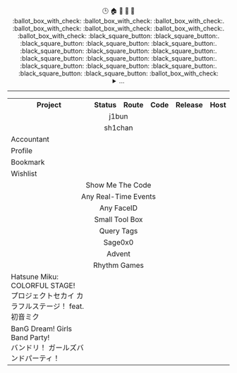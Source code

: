 <!--
Emoji: https://gist.github.com/rxaviers/7360908
-->

<div align="center">
    <div align="center">🕒 🏠 🚫 🏢 🏫 <br />
        :ballot_box_with_check:
        :ballot_box_with_check:
        :ballot_box_with_check:.
        :ballot_box_with_check:
        :ballot_box_with_check:
        :ballot_box_with_check:.
        :ballot_box_with_check:
        :black_square_button:
        :black_square_button:.
        :black_square_button:
        :black_square_button:
        :black_square_button:.
        :black_square_button:
        :black_square_button:
        :black_square_button:.
        :black_square_button:
        :black_square_button:
        :black_square_button:.
        :black_square_button:
        :black_square_button:
        :black_square_button:.
        :black_square_button:
        :black_square_button:
        :ballot_box_with_check:
    </div>
    <details>
        <summary>...</summary>
        <div align="center">🕒 🏢 08.00 - 17.00<br />
            :black_square_button:
            :black_square_button:
            :black_square_button:.
            :black_square_button:
            :black_square_button:
            :black_square_button:.
            :black_square_button:
            :ballot_box_with_check:
            :ballot_box_with_check:.
            :ballot_box_with_check:
            :ballot_box_with_check:
            :ballot_box_with_check:.
            :ballot_box_with_check:
            :ballot_box_with_check:
            :ballot_box_with_check:.
            :ballot_box_with_check:
            :ballot_box_with_check:
            :black_square_button:.
            :black_square_button:
            :black_square_button:
            :black_square_button:.
            :black_square_button:
            :black_square_button:
            :black_square_button:
        </div>
        <div align="center">🕒 🏢 10.00 - 19.00<br />
            :black_square_button:
            :black_square_button:
            :black_square_button:.
            :black_square_button:
            :black_square_button:
            :black_square_button:.
            :black_square_button:
            :black_square_button:
            :black_square_button:.
            :ballot_box_with_check:
            :ballot_box_with_check:
            :ballot_box_with_check:.
            :ballot_box_with_check:
            :ballot_box_with_check:
            :ballot_box_with_check:.
            :ballot_box_with_check:
            :ballot_box_with_check:
            :ballot_box_with_check:.
            :ballot_box_with_check:
            :black_square_button:
            :black_square_button:.
            :black_square_button:
            :black_square_button:
            :black_square_button:
        </div>
        <div align="center">🕘 🏫 08.30 - 12.40<br />
            :black_square_button:
            :black_square_button:
            :black_square_button:.
            :ballot_box_with_check:
            :ballot_box_with_check:
            :ballot_box_with_check:.
            :ballot_box_with_check:
            :ballot_box_with_check:
            :black_square_button:.
            :black_square_button:
            :black_square_button:
            :black_square_button:.
            :black_square_button:
            :black_square_button:
            :black_square_button:.
            :black_square_button:
            :black_square_button:
            :black_square_button:.
            :black_square_button:
            :black_square_button:
            :black_square_button:.
            :black_square_button:
            :black_square_button:
            :black_square_button:
        </div>
        <div align="center">🕘 🏫 13.00 - 17.00<br />
            :black_square_button:
            :black_square_button:
            :black_square_button:.
            :black_square_button:
            :black_square_button:
            :black_square_button:.
            :black_square_button:
            :ballot_box_with_check:
            :ballot_box_with_check:.
            :ballot_box_with_check:
            :ballot_box_with_check:
            :ballot_box_with_check:.
            :black_square_button:
            :black_square_button:
            :black_square_button:.
            :black_square_button:
            :black_square_button:
            :black_square_button:.
            :black_square_button:
            :black_square_button:
            :black_square_button:.
            :black_square_button:
            :black_square_button:
            :black_square_button:
        </div>
        <div align="center">🕒 🏫 🏢 🚫 🌕<br />
            :black_square_button:
            :black_square_button:
            :black_square_button:.
            :ballot_box_with_check:
            :ballot_box_with_check:
            :ballot_box_with_check:.
            :ballot_box_with_check:
            :ballot_box_with_check:
            :ballot_box_with_check:.
            :ballot_box_with_check:
            :ballot_box_with_check:
            :ballot_box_with_check:.
            :ballot_box_with_check:
            :ballot_box_with_check:
            :ballot_box_with_check:.
            :ballot_box_with_check:
            :ballot_box_with_check:
            :ballot_box_with_check:.
            :ballot_box_with_check:
            :black_square_button:
            :black_square_button:.
            :black_square_button:
            :black_square_button:
            :black_square_button:
        </div>
    </details>
</div>

---

<!--
Table Structure: https://github.com/seefs001/xox
-->

<table align="center">
    <tr>
        <th>Project</th>
        <th>Status</th>
        <th>Route</th>
        <th>Code</th>
        <th>Release</th>
        <th>Host</th>
    </tr>
    <tr>
        <td colspan="6" align="center">j1bun</td>
    </tr>
    <tr>
        <td colspan="6" align="center">sh1chan</td>
    </tr>
    <tr>
        <td>Accountant</td>
    </tr>
    <tr>
        <td>Profile</td>
    </tr>
    <tr>
        <td>Bookmark</td>
    </tr>
    <tr>
        <td>Wishlist</td>
    </tr>
    <tr>
        <td colspan="6" align="center">Show Me The Code</td>
    </tr>
    <tr>
        <td colspan="6" align="center">Any Real-Time Events</td>
    </tr>
    <tr>
        <td colspan="6" align="center">Any FaceID</td>
    </tr>
    <tr>
        <td colspan="6" align="center">Small Tool Box</td>
    </tr>
    <tr>
        <td colspan="6" align="center">Query Tags</td>
    </tr>
    <tr>
        <td colspan="6" align="center">Sage0x0</td>
    </tr>
    <tr>
        <td colspan="6" align="center">Advent</td>
    </tr>
    <tr>
        <td colspan="6" align="center">Rhythm Games</td>
    </tr>
    <tr>
        <td>
            <span>Hatsune Miku: COLORFUL STAGE!</span><br />
            <span>プロジェクトセカイ カラフルステージ！ feat. 初音ミク</span>
        </td>
    </tr>
    <tr>
        <td>
            <span>BanG Dream! Girls Band Party!</span><br />
            <span>バンドリ！ ガールズバンドパーティ！</span>
        </td>
    </tr>
</table>
